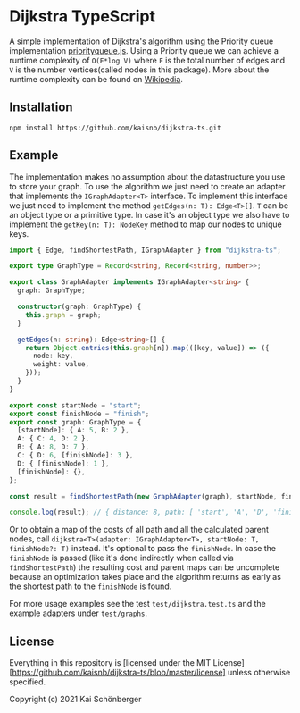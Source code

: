 # Dijkstra TypeScript

A simple implementation of Dijkstra's algorithm using the Priority queue implementation [priorityqueue.js](https://github.com/janogonzalez/priorityqueuejs). Using a Priority queue we can achieve a runtime complexity of `O(E*log V)` where `E` is the total number of edges and `V` is the number vertices(called nodes in this package). More about the runtime complexity can be found on [Wikipedia](https://en.wikipedia.org/wiki/Dijkstra%27s_algorithm#Running_time).

## Installation

```
npm install https://github.com/kaisnb/dijkstra-ts.git
```

## Example

The implementation makes no assumption about the datastructure you use to store your graph. To use the algorithm we just need to create an adapter that implements the `IGraphAdapter<T>` interface. To implement this interface we just need to implement the method `getEdges(n: T): Edge<T>[]`. `T` can be an object type or a primitive type. In case it's an object type we also have to implement the `getKey(n: T): NodeKey` method to map our nodes to unique keys.

```typescript
import { Edge, findShortestPath, IGraphAdapter } from "dijkstra-ts";

export type GraphType = Record<string, Record<string, number>>;

export class GraphAdapter implements IGraphAdapter<string> {
  graph: GraphType;

  constructor(graph: GraphType) {
    this.graph = graph;
  }

  getEdges(n: string): Edge<string>[] {
    return Object.entries(this.graph[n]).map(([key, value]) => ({
      node: key,
      weight: value,
    }));
  }
}

export const startNode = "start";
export const finishNode = "finish";
export const graph: GraphType = {
  [startNode]: { A: 5, B: 2 },
  A: { C: 4, D: 2 },
  B: { A: 8, D: 7 },
  C: { D: 6, [finishNode]: 3 },
  D: { [finishNode]: 1 },
  [finishNode]: {},
};

const result = findShortestPath(new GraphAdapter(graph), startNode, finishNode);

console.log(result); // { distance: 8, path: [ 'start', 'A', 'D', 'finish' ] }
```

Or to obtain a map of the costs of all path and all the calculated parent nodes, call `dijkstra<T>(adapter: IGraphAdapter<T>, startNode: T, finishNode?: T)` instead. It's optional to pass the `finishNode`. In case the `finishNode` is passed (like it's done indirectly when called via `findShortestPath`) the resulting cost and parent maps can be uncomplete because an optimization takes place and the algorithm returns as early as the shortest path to the `finishNode` is found.

For more usage examples see the test `test/dijkstra.test.ts` and the example adapters under `test/graphs`.

## License

Everything in this repository is [licensed under the MIT License][https://github.com/kaisnb/dijkstra-ts/blob/master/license] unless otherwise specified.

Copyright (c) 2021 Kai Schönberger
